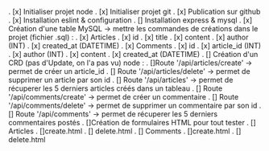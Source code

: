 . [x]  Initialiser projet node 
. [x] Initialiser projet git 
. [x] Publication sur github 
. [x] Installation eslint & configuration 
. [] Installation express & mysql 
. [x] Création d'une table MySQL -> mettre les commandes de créations dans le projet (fichier .sql) : 
. [x] Articles 
		. [x] id
		. [x] title
		. [x] content
		. [x] author (INT)
		. [x] created_at (DATETIME)
. [x] Comments 
		. [x] id
		. [x] article_id (INT)
		. [x] author (INT)
		. [x] content
		. [x] created_at (DATETIME)
. [] Création d'un CRD (pas d'Update, on l'a pas vu) node : 
. []Route '/api/articles/create' -> permet de créer un article_id
. [] Route '/api/articles/delete' -> permet de supprimer un article par son id
. [] Route '/api/articles' -> permet de récuperer les 5 derniers articles créés dans un tableau
. [] Route '/api/comments/create' -> permet de créer un commentaire
. [] Route '/api/comments/delete' -> permet de supprimer un commentaire par son id
. [] Route '/api/comments' -> permet de récuperer les 5 derniers commentaires postés
. []Création de formulaires HTML pour tout tester 
. [] Articles 
. []create.html
. [] delete.html
. [] Comments 
. []create.html
. [] delete.html

